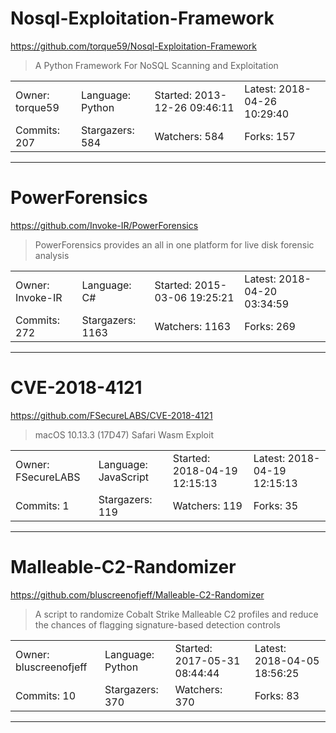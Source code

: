 # Nosql-Exploitation-Framework

https://github.com/torque59/Nosql-Exploitation-Framework
<blockquote>
A Python Framework For NoSQL Scanning and Exploitation 
</blockquote>

<table>
<tr><td>Owner: torque59</td>
    <td>Language: Python</td>
    <td>Started: 2013-12-26 09:46:11</td>
    <td>Latest: 2018-04-26 10:29:40</td></tr>
<tr><td>Commits: 207</td>
    <td>Stargazers: 584</td>
    <td>Watchers: 584</td>
    <td>Forks: 157</td></tr>
</table>

---

# PowerForensics

https://github.com/Invoke-IR/PowerForensics
<blockquote>
PowerForensics provides an all in one platform for live disk forensic analysis
</blockquote>

<table>
<tr><td>Owner: Invoke-IR</td>
    <td>Language: C#</td>
    <td>Started: 2015-03-06 19:25:21</td>
    <td>Latest: 2018-04-20 03:34:59</td></tr>
<tr><td>Commits: 272</td>
    <td>Stargazers: 1163</td>
    <td>Watchers: 1163</td>
    <td>Forks: 269</td></tr>
</table>

---

# CVE-2018-4121

https://github.com/FSecureLABS/CVE-2018-4121
<blockquote>
macOS 10.13.3 (17D47) Safari Wasm Exploit 
</blockquote>

<table>
<tr><td>Owner: FSecureLABS</td>
    <td>Language: JavaScript</td>
    <td>Started: 2018-04-19 12:15:13</td>
    <td>Latest: 2018-04-19 12:15:13</td></tr>
<tr><td>Commits: 1</td>
    <td>Stargazers: 119</td>
    <td>Watchers: 119</td>
    <td>Forks: 35</td></tr>
</table>

---

# Malleable-C2-Randomizer

https://github.com/bluscreenofjeff/Malleable-C2-Randomizer
<blockquote>
A script to randomize Cobalt Strike Malleable C2 profiles and reduce the chances of flagging signature-based detection controls
</blockquote>

<table>
<tr><td>Owner: bluscreenofjeff</td>
    <td>Language: Python</td>
    <td>Started: 2017-05-31 08:44:44</td>
    <td>Latest: 2018-04-05 18:56:25</td></tr>
<tr><td>Commits: 10</td>
    <td>Stargazers: 370</td>
    <td>Watchers: 370</td>
    <td>Forks: 83</td></tr>
</table>

---

